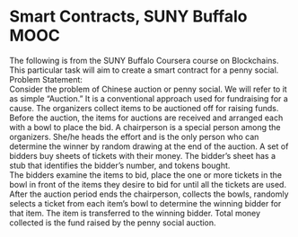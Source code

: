 # Smart Contracts, SUNY Buffalo MOOC

The following is from the SUNY Buffalo Coursera course on Blockchains. This particular task will aim to create a smart contract for a penny social.\
Problem Statement: \
Consider the problem of Chinese auction or penny social. We will refer to it as simple “Auction.” It is a
conventional approach used for fundraising for a cause. The organizers collect items to be auctioned off
for raising funds. Before the auction, the items for auctions are received and arranged each with a bowl
to place the bid. A chairperson is a special person among the organizers. She/he heads the effort and is
the only person who can determine the winner by random drawing at the end of the auction. A set of
bidders buy sheets of tickets with their money. The bidder’s sheet has a stub that identifies the bidder’s
number, and tokens bought. \
The bidders examine the items to bid, place the one or more tickets in the bowl in front of the items they
desire to bid for until all the tickets are used. After the auction period ends the chairperson, collects the
bowls, randomly selects a ticket from each item’s bowl to determine the winning bidder for that item. The
item is transferred to the winning bidder. Total money collected is the fund raised by the penny social
auction.
